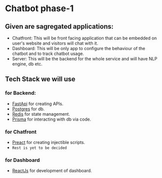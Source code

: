 # Chatbot phase-1

## Given are sagregated applications:

- Chatfront: This will be front facing application that can be embedded on user's website and visitors will chat with it.
- Dashboard: This will be only app to configure the behaviour of the chatbot and to track chatbot usage.
- Server: This will be the backend for the whole service and will have NLP engine, db etc.

## Tech Stack we will use

### for Backend:
- [FastApi](https://fastapi.tiangolo.com/) for creating APIs.
- [Postgres](https://www.postgresql.org/) for db.
- [Redis](https://redis.io/) for state management.
- [Prisma](https://prisma-client-py.readthedocs.io/en/stable/) for interacting with db via code.

### for Chatfront
- [Preact](https://preactjs.com/) for creating injectible scripts.
- ```Rest is yet to be decided```

### for Dashboard
- [ReactJs](https://react.dev/) for development of dashboard.